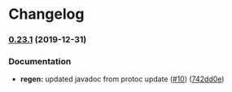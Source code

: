 # Changelog

### [0.23.1](https://www.github.com/googleapis/java-grafeas/compare/0.23.0...v0.23.1) (2019-12-31)


### Documentation

* **regen:** updated javadoc from protoc update ([#10](https://www.github.com/googleapis/java-grafeas/issues/10)) ([742dd0e](https://www.github.com/googleapis/java-grafeas/commit/742dd0ee8b6cb83fd126953c1a979c3db60bb0ed))
